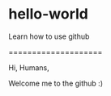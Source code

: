 # hello-world
Learn how to use github

====================

Hi, Humans,

Welcome me to the github :)
